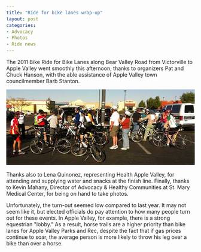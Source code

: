```yaml
---
title: "Ride for bike lanes wrap-up"
layout: post
categories:
- Advocacy
- Photos
- Ride news
---
```


The 2011 Bike Ride for Bike Lanes along Bear Valley Road from Victorville to Apple Valley went smoothly this afternoon, thanks to organizers Pat and Chuck Hanson, with the able assistance of Apple Valley town councilmember Barb Stanton.

![2011 Ride for Bike lanes group](/assets/img/2011/05/02-ride-for-bike-lanes.jpg)

Thanks also to Lena Quinonez, representing Health Apple Valley, for attending and supplying water and snacks at the finish line. Finally, thanks to Kevin Mahany, Director of Advocacy &amp; Healthy Communities at St. Mary Medical Center, for being on hand to take photos.

Unfortunately, the turn-out seemed low compared to last year. It may not seem like it, but elected officials do pay attention to how many people turn out for these events. In Apple Valley, for example, there is a strong equestrian "lobby." As a result, horse trails are a higher priority than bike lanes for Apple Valley Parks and Rec, despite the fact that if gas prices continue to soar, the average person is more likely to throw his leg over a bike than over a horse.
